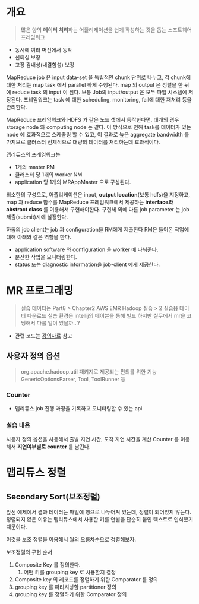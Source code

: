 # 개요
> 많은 양의 **데이터 처리**하는 어플리케이션을 쉽게 작성하는 것을 돕는 소프트웨어 프레임워크

- 동시에 여러 머신에서 동작
- 신뢰성 보장
- 고장 감내성(내결함성) 보장

MapReduce job 은 input data-set 을 독립적인 chunk 단위로 나누고, 각 chunk에 대한 처리는 map task 에서 parallel 하게 수행된다. map 의 output 은 정렬을 한 뒤에 reduce task 의 input 이 된다. 보통 Job의 input/output 은 모두 파일 시스템에 저장된다. 프레임워크는 task 에 대한 scheduling, monitoring, fail에 대한 재처리 등을 관리한다.

MapReduce 프레임워크와 HDFS 가 같은 노드 셋에서 동작한다면, 대개의 경우 storage node 와 computing node 는 같다. 이 방식으로 인해 task를 데이터가 있는 node 에 효과적으로 스케줄링 할 수 있고, 이 결과로 높은 aggregate bandwidth 를 가지므로 클러스터 전체적으로 대량의 데이터를 처리하는데 효과적이다.

맵리듀스의 프레임워크는
- 1개의  master RM
- 클러스터 당 1개의 worker NM
- application 당 1개의 MRAppMaster
으로 구성된다.

최소한의 구성으로, 어플리케이션은 input, **output location**(보통 hdfs)을 지정하고, map 과 reduce 함수를 MapReduce 프레임워크에서 제공하는 **interface와 abstract class** 를 이용해서 구현해야한다. 구현체 외에 다른 job parameter 는  job 제출(submit)시에 설정한다.

하둡의 job client는 job 과 configuration을 RM에게 제출한다
RM은 들어온 작업에 대해 아래와 같은 역할을 한다.
-   application software 와 configuration 을 worker 에 나눠준다.
-   분산한 작업을 모니터링한다.
-   status 또는 diagnostic information을 job-client 에게 제공한다.


# MR 프로그래밍
> 실습 데이터는 Part8 > Chapter2 AWS EMR Hadoop 실습 > 2 실습용 데이터 다운로드
> 실습 환경은 intellij의 메이븐을 통해 빌드
> 하지만 실무에서 mr을 코딩해서 다룰 일이 있을까...?

- 관련 코드는 [강의자료](https://yoonsung.notion.site/P08-C04-MapReduce-86e9d5e8bf784c95ae05c405d4116d71) 참고


## 사용자 정의 옵션
> org.apache.hadoop.util 패키지로 제공되는 편의를 위한 기능
> GenericOptionsParser, Tool, ToolRunner 등

### Counter
- 맵리듀스 job 진행 과정을 기록하고 모니터링할 수 있는 api

### 실습 내용

사용자 정의 옵션을 사용해서 출발 지연 시간, 도착 지연 시간을 계산
Counter 를 이용해서 **지연여부별로 counter** 를 남긴다.


# 맵리듀스 정렬
## Secondary Sort(보조정렬)

앞선 예제에서 결과 데이터는 파일에 행으로 나누어져 있는데, 정렬이 되어있지 않는다. 정렬되지 않은 이유는 맵리듀스에서 사용한 키를 연월을 단순히 붙인 텍스트로 인식했기 때문이다.

이것을 보조 정렬을 이용해서 월의 오름차순으로 정렬해보자.

보조정렬의 구현 순서

1.  Composite Key 를 정의한다.
    1.  어떤 키를 grouping key 로 사용할지 결정
2.  Composite key 의 레코드를 정렬하기 위한 Comparator 를 정의
3.  grouping key 를 파티셔닝할 partitioner 정의
4.  grouping key 를 정렬하기 위한 Comparator 정의

